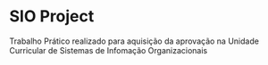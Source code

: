 # SIO Project
Trabalho Prático realizado para aquisição da aprovação na Unidade Curricular de Sistemas de Infomação Organizacionais
